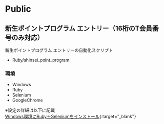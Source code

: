 # Public
## 新生ポイントプログラム エントリー（16桁のT会員番号のみ対応）
新生ポイントプログラム エントリーの自動化スクリプト
* Ruby/shinsei_point_program
### 環境
* Windows
* Ruby
* Selenium
* GoogleChrome
  
※設定の詳細は以下に記載  
[Windows環境にRuby＋Seleniumをインストール](https://plaza.rakuten.co.jp/jivememo/diary/202003210000/){:target="_blank"}